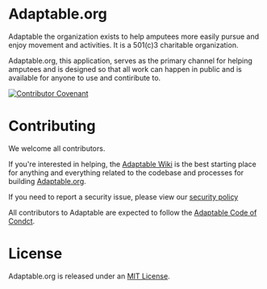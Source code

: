 # Adaptable.org

Adaptable the organization exists to help amputees more easily pursue and enjoy movement and activities. It is a 501(c)3 charitable organization.

Adaptable.org, this application, serves as the primary channel for helping amputees and is designed so that all work can happen in public and is available for anyone to use and contiribute to.

[![Contributor Covenant](https://img.shields.io/badge/Contributor%20Covenant-v2.0%20adopted-ff69b4.svg)](CODE_OF_CONDUCT.md)

# Contributing

We welcome all contributors.

If you're interested in helping, the [Adaptable Wiki](https://github.com/adaptable-org/adaptable/wiki) is the best starting place for anything and everything related to the codebase and processes for building [Adaptable.org](https://adaptable.org).

If you need to report a security issue, please view our [security policy](SECURITY.md)

All contributors to Adaptable are expected to follow the [Adaptable Code of Condct](CODE_OF_CONDUCT.md).

# License

Adaptable.org is released under an [MIT License](https://opensource.org/licenses/MIT).


